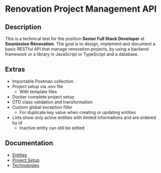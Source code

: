 # Renovation Project Management API

## Description
This is a technical test for the position **Senior Full Stack Developer** at **Soumission Rénovation**. 
The goal is to design, implement and document a basic RESTful API that manage renovation projects, by using a backend framework or a library in JavaScript or TypeScript and a database.

## Extras
- Importable Postman collection
- Project setup via .env file
  - With template files
- Docker complete project setup
- DTO class validation and transformation
- Custom global exception filter
  - For duplicate key value when creating or updating entities
- Lists show only active entities with limited informations and are ordered by id
  - Inactive entity can still be edited

## Documentation

- [Entities](./docs/entities/index.md)
- [Project Setup](./docs/setup/index.md)
- [Technologies](./docs/technologies/index.md)

